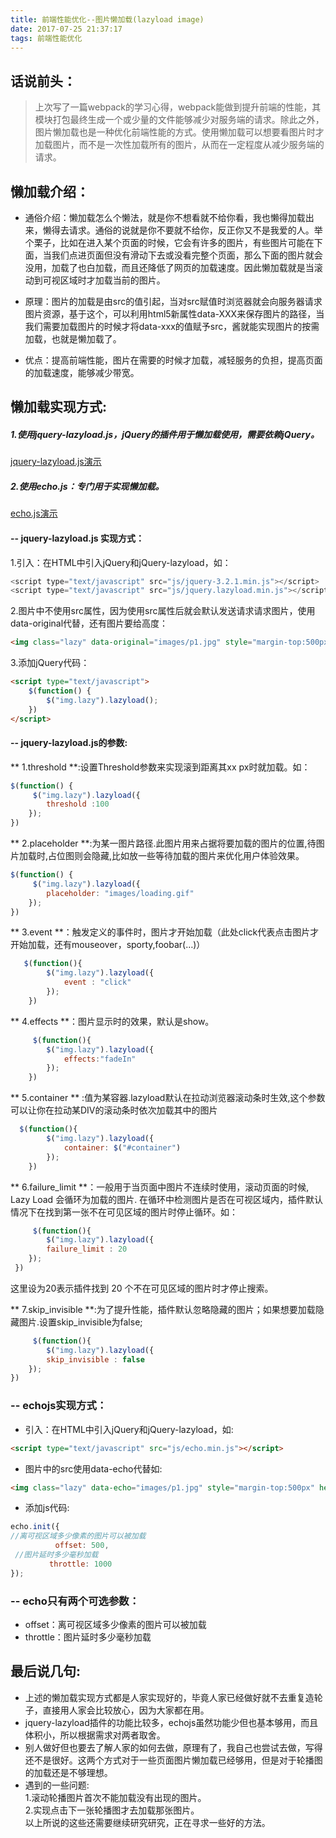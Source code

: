 ```yaml
---
title: 前端性能优化--图片懒加载(lazyload image)
date: 2017-07-25 21:37:17
tags: 前端性能优化
---
```

## 话说前头：
>上次写了一篇webpack的学习心得，webpack能做到提升前端的性能，其模块打包最终生成一个或少量的文件能够减少对服务端的请求。除此之外，图片懒加载也是一种优化前端性能的方式。使用懒加载可以想要看图片时才加载图片，而不是一次性加载所有的图片，从而在一定程度从减少服务端的请求。

## 懒加载介绍：
* 通俗介绍：懒加载怎么个懒法，就是你不想看就不给你看，我也懒得加载出来，懒得去请求。通俗的说就是你不要就不给你，反正你又不是我爱的人。举个栗子，比如在进入某个页面的时候，它会有许多的图片，有些图片可能在下面，当我们点进页面但没有滑动下去或没看完整个页面，那么下面的图片就会没用，加载了也白加载，而且还降低了网页的加载速度。因此懒加载就是当滚动到可视区域时才加载当前的图片。  

* 原理：图片的加载是由src的值引起，当对src赋值时浏览器就会向服务器请求图片资源，基于这个，可以利用html5新属性data-XXX来保存图片的路径，当我们需要加载图片的时候才将data-xxx的值赋予src，酱就能实现图片的按需加载，也就是懒加载了。

* 优点：提高前端性能，图片在需要的时候才加载，减轻服务的负担，提高页面的加载速度，能够减少带宽。

## 懒加载实现方式:
##### 1.使用jquery-lazyload.js，jQuery的插件用于懒加载使用，需要依赖jQuery。   
[jquery-lazyload.js演示](http://ry-yuan.me/lazyload-demo/jq-lazyload.html)
##### 2.使用echo.js：专门用于实现懒加载。
[echo.js演示](http://ry-yuan.me/lazyload-demo/echo.html)

#### -- jquery-lazyload.js 实现方式：
1.引入：在HTML中引入jQuery和jQuery-lazyload，如：
```Javascript
<script type="text/javascript" src="js/jquery-3.2.1.min.js"></script>
<script type="text/javascript" src="js/jquery.lazyload.min.js"></script>
```
2.图片中不使用src属性，因为使用src属性后就会默认发送请求请求图片，使用data-original代替，还有图片要给高度： 
```html
<img class="lazy" data-original="images/p1.jpg" style="margin-top:500px" height="300">
```
3.添加jQuery代码：
```html
<script type="text/javascript">
    $(function() {
        $("img.lazy").lazyload();
    })
</script>
```

#### -- jquery-lazyload.js的参数:
** 1.threshold **:设置Threshold参数来实现滚到距离其xx px时就加载。如：  
```javascript
$(function() {
     $("img.lazy").lazyload({
        threshold :100
    });
})

```


** 2.placeholder **:为某一图片路径.此图片用来占据将要加载的图片的位置,待图片加载时,占位图则会隐藏,比如放一些等待加载的图片来优化用户体验效果。
```javascript
$(function() {
     $("img.lazy").lazyload({
        placeholder: "images/loading.gif"
    });
})

```
** 3.event **：触发定义的事件时，图片才开始加载（此处click代表点击图片才开始加载，还有mouseover，sporty,foobar(…)）
```javascript
   $(function(){
        $("img.lazy").lazyload({
            event : "click"
        });
    })
```

** 4.effects **：图片显示时的效果，默认是show。
```javascript
     $(function(){
        $("img.lazy").lazyload({
            effects:"fadeIn"
        });
    })
```



** 5.container ** :值为某容器.lazyload默认在拉动浏览器滚动条时生效,这个参数可以让你在拉动某DIV的滚动条时依次加载其中的图片  
```javascript
  $(function(){
        $("img.lazy").lazyload({
            container: $("#container") 
        });
    })
```


** 6.failure_limit **：一般用于当页面中图片不连续时使用，滚动页面的时候, Lazy Load 会循环为加载的图片. 在循环中检测图片是否在可视区域内，插件默认情况下在找到第一张不在可见区域的图片时停止循环。如：
```javascript
     $(function(){
        $("img.lazy").lazyload({
        failure_limit : 20
    });
 })
```

这里设为20表示插件找到 20 个不在可见区域的图片时才停止搜索。

** 7.skip_invisible **:为了提升性能，插件默认忽略隐藏的图片；如果想要加载隐藏图片.设置skip_invisible为false;
```javascript
     $(function(){
        $("img.lazy").lazyload({ 
        skip_invisible : false
    });
})
```

### -- echojs实现方式：
* 引入：在HTML中引入jQuery和jQuery-lazyload，如:
```html
<script type="text/javascript" src="js/echo.min.js"></script>
```
* 图片中的src使用data-echo代替如: 
```html
<img class="lazy" data-echo="images/p1.jpg" style="margin-top:500px" height="300">
```

* 添加js代码:
```javascript
echo.init({
//离可视区域多少像素的图片可以被加载
          offset: 500, 
 //图片延时多少毫秒加载
       　throttle: 1000
});
```


### -- echo只有两个可选参数：
* offset：离可视区域多少像素的图片可以被加载
* throttle：图片延时多少毫秒加载

## 最后说几句:
* 上述的懒加载实现方式都是人家实现好的，毕竟人家已经做好就不去重复造轮子，直接用人家会比较放心，因为大家都在用。
* jquery-lazyload插件的功能比较多，echojs虽然功能少但也基本够用，而且体积小，所以根据需求对两者取舍。
* 别人做好但也要去了解人家的如何去做，原理有了，我自己也尝试去做，写得还不是很好。这两个方式对于一些页面图片懒加载已经够用，但是对于轮播图的加载还是不够理想。  
* 遇到的一些问题:  
1.滚动轮播图片首次不能加载没有出现的图片。  
2.实现点击下一张轮播图才去加载那张图片。  
以上所说的这些还需要继续研究研究，正在寻求一些好的方法。

